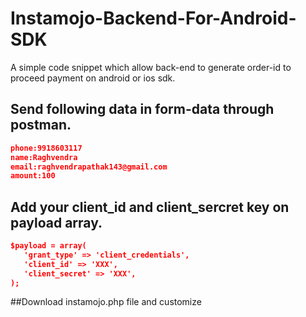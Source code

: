 # Instamojo-Backend-For-Android-SDK

A simple code snippet which allow back-end to generate order-id to proceed payment on android or ios  sdk. 

## Send following data in form-data through postman.

```JSON
phone:9918603117
name:Raghvendra
email:raghvendrapathak143@gmail.com
amount:100
```

## Add your client_id and client_sercret key on payload array.
 ```JSON
$payload = array(
    'grant_type' => 'client_credentials',
    'client_id' => 'XXX',
    'client_secret' => 'XXX',
);
```

##Download instamojo.php file and customize
